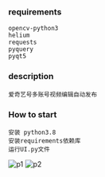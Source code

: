 ### requirements
    opencv-python3
    helium
    requests
    pyquery
    pyqt5

### description
    爱奇艺号多账号视频编辑自动发布

### How to start
    安装 python3.8
    安装requirements依赖库
    运行UI.py文件
![p1](https://github.com/FreeHe/FreeSC/blob/master/p1.png)
![p2](https://github.com/FreeHe/FreeSC/blob/master/p2.png)
